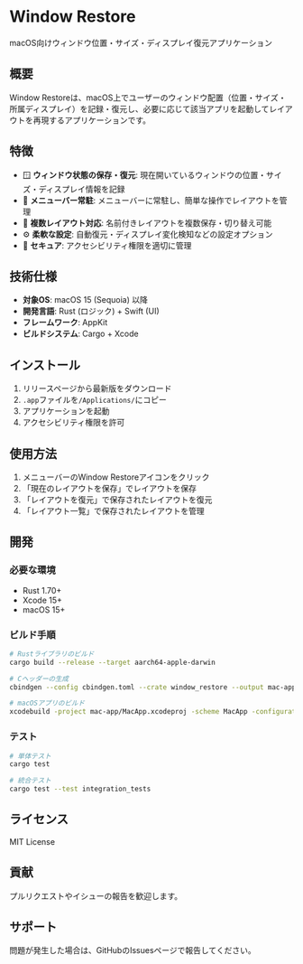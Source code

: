 # Window Restore

macOS向けウィンドウ位置・サイズ・ディスプレイ復元アプリケーション

## 概要

Window Restoreは、macOS上でユーザーのウィンドウ配置（位置・サイズ・所属ディスプレイ）を記録・復元し、必要に応じて該当アプリを起動してレイアウトを再現するアプリケーションです。

## 特徴

- 🪟 **ウィンドウ状態の保存・復元**: 現在開いているウィンドウの位置・サイズ・ディスプレイ情報を記録
- 📱 **メニューバー常駐**: メニューバーに常駐し、簡単な操作でレイアウトを管理
- 🎯 **複数レイアウト対応**: 名前付きレイアウトを複数保存・切り替え可能
- ⚙️ **柔軟な設定**: 自動復元・ディスプレイ変化検知などの設定オプション
- 🔐 **セキュア**: アクセシビリティ権限を適切に管理

## 技術仕様

- **対象OS**: macOS 15 (Sequoia) 以降
- **開発言語**: Rust (ロジック) + Swift (UI)
- **フレームワーク**: AppKit
- **ビルドシステム**: Cargo + Xcode

## インストール

1. リリースページから最新版をダウンロード
2. `.app`ファイルを`/Applications/`にコピー
3. アプリケーションを起動
4. アクセシビリティ権限を許可

## 使用方法

1. メニューバーのWindow Restoreアイコンをクリック
2. 「現在のレイアウトを保存」でレイアウトを保存
3. 「レイアウトを復元」で保存されたレイアウトを復元
4. 「レイアウト一覧」で保存されたレイアウトを管理

## 開発

### 必要な環境

- Rust 1.70+
- Xcode 15+
- macOS 15+

### ビルド手順

```bash
# Rustライブラリのビルド
cargo build --release --target aarch64-apple-darwin

# Cヘッダーの生成
cbindgen --config cbindgen.toml --crate window_restore --output mac-app/Bridging/window_restore.h

# macOSアプリのビルド
xcodebuild -project mac-app/MacApp.xcodeproj -scheme MacApp -configuration Release
```

### テスト

```bash
# 単体テスト
cargo test

# 統合テスト
cargo test --test integration_tests
```

## ライセンス

MIT License

## 貢献

プルリクエストやイシューの報告を歓迎します。

## サポート

問題が発生した場合は、GitHubのIssuesページで報告してください。

